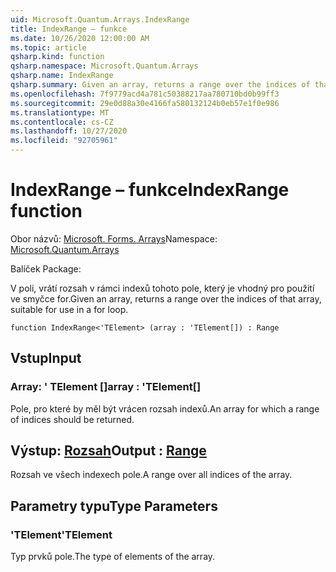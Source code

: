```yaml
---
uid: Microsoft.Quantum.Arrays.IndexRange
title: IndexRange – funkce
ms.date: 10/26/2020 12:00:00 AM
ms.topic: article
qsharp.kind: function
qsharp.namespace: Microsoft.Quantum.Arrays
qsharp.name: IndexRange
qsharp.summary: Given an array, returns a range over the indices of that array, suitable for use in a for loop.
ms.openlocfilehash: 7f9779acd4a781c50388217aa780710bd0b99ff3
ms.sourcegitcommit: 29e0d88a30e4166fa580132124b0eb57e1f0e986
ms.translationtype: MT
ms.contentlocale: cs-CZ
ms.lasthandoff: 10/27/2020
ms.locfileid: "92705961"
---
```

# <a name="indexrange-function"></a><span data-ttu-id="45afe-102">IndexRange – funkce</span><span class="sxs-lookup"><span data-stu-id="45afe-102">IndexRange function</span></span>

<span data-ttu-id="45afe-103">Obor názvů: [Microsoft. Forms. Arrays](xref:Microsoft.Quantum.Arrays)</span><span class="sxs-lookup"><span data-stu-id="45afe-103">Namespace: [Microsoft.Quantum.Arrays](xref:Microsoft.Quantum.Arrays)</span></span>

<span data-ttu-id="45afe-104">Balíček [](https://nuget.org/packages/)</span><span class="sxs-lookup"><span data-stu-id="45afe-104">Package: [](https://nuget.org/packages/)</span></span>


<span data-ttu-id="45afe-105">V poli, vrátí rozsah v rámci indexů tohoto pole, který je vhodný pro použití ve smyčce for.</span><span class="sxs-lookup"><span data-stu-id="45afe-105">Given an array, returns a range over the indices of that array, suitable for use in a for loop.</span></span>

```qsharp
function IndexRange<'TElement> (array : 'TElement[]) : Range
```


## <a name="input"></a><span data-ttu-id="45afe-106">Vstup</span><span class="sxs-lookup"><span data-stu-id="45afe-106">Input</span></span>

### <a name="array--telement"></a><span data-ttu-id="45afe-107">Array: ' TElement []</span><span class="sxs-lookup"><span data-stu-id="45afe-107">array : 'TElement[]</span></span>

<span data-ttu-id="45afe-108">Pole, pro které by měl být vrácen rozsah indexů.</span><span class="sxs-lookup"><span data-stu-id="45afe-108">An array for which a range of indices should be returned.</span></span>



## <a name="output--range"></a><span data-ttu-id="45afe-109">Výstup: [Rozsah](xref:microsoft.quantum.lang-ref.range)</span><span class="sxs-lookup"><span data-stu-id="45afe-109">Output : [Range](xref:microsoft.quantum.lang-ref.range)</span></span>

<span data-ttu-id="45afe-110">Rozsah ve všech indexech pole.</span><span class="sxs-lookup"><span data-stu-id="45afe-110">A range over all indices of the array.</span></span>

## <a name="type-parameters"></a><span data-ttu-id="45afe-111">Parametry typu</span><span class="sxs-lookup"><span data-stu-id="45afe-111">Type Parameters</span></span>

### <a name="telement"></a><span data-ttu-id="45afe-112">'TElement</span><span class="sxs-lookup"><span data-stu-id="45afe-112">'TElement</span></span>

<span data-ttu-id="45afe-113">Typ prvků pole.</span><span class="sxs-lookup"><span data-stu-id="45afe-113">The type of elements of the array.</span></span>